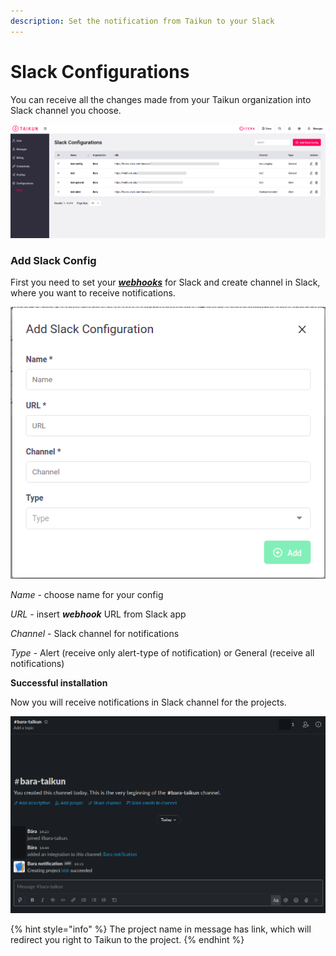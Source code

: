 ```yaml
---
description: Set the notification from Taikun to your Slack
---
```


# Slack Configurations

You can receive all the changes made from your Taikun organization into Slack channel you choose.

![Fig. 1: Slack configurations](<../.gitbook/assets/slack (2).png>)

###

### Add Slack Config

First you need to set your [_**webhooks**_](https://slack.com/intl/en-cz/help/articles/115005265063-Incoming-webhooks-for-Slack) for Slack and create channel in Slack, where you want to receive notifications.

![Fig. 2: Add Slack Config](<../.gitbook/assets/add slack (2).png>)

_Name_ - choose name for your config

_URL_ - insert _**webhook**_ URL from Slack app

_Channel_ - Slack channel for notifications

_Type_ - Alert (receive only alert-type of notification) or General (receive all notifications)



**Successful installation**

Now you will receive notifications in Slack channel for the projects.

![Fig. 3: Slack](<../.gitbook/assets/slack app.png>)

{% hint style="info" %}
The project name in message has link, which will redirect you right to Taikun to the project.
{% endhint %}
